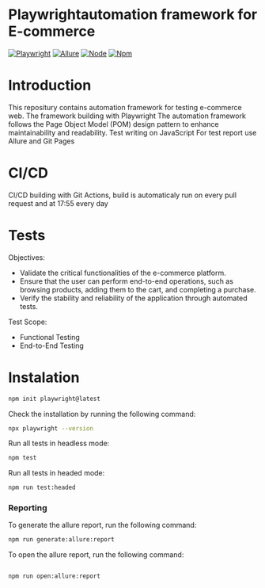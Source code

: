 # Playwrightautomation framework for E-commerce

[![Playwright](https://img.shields.io/badge/Playwright-1.45.0-blue)](https://playwright.dev/)
[![Allure](https://img.shields.io/badge/Allure-2.29.0-blue)](https://docs.qameta.io/allure/)
[![Node](https://img.shields.io/badge/Node-20.14.0-green)](https://nodejs.org/en/)
[![Npm](https://img.shields.io/badge/Npm-10.8.1-green)](https://www.npmjs.com/)

# Introduction

This repositury contains automation framework for testing e-commerce web.
The framework building with Playwright
The automation framework follows the Page Object Model (POM) design pattern to enhance maintainability and readability.
Test writing on JavaScript
For test report use Allure and Git Pages

# CI/CD

CI/CD building with Git Actions, build is automaticaly run on every pull request and at 17:55 every day

# Tests

Objectives:

- Validate the critical functionalities of the e-commerce platform.
- Ensure that the user can perform end-to-end operations, such as browsing products, adding them to the cart, and completing a purchase.
- Verify the stability and reliability of the application through automated tests.

Test Scope:

- Functional Testing
- End-to-End Testing

# Instalation

```bash
npm init playwright@latest
```

Check the installation by running the following command:

```bash
npx playwright --version
```

Run all tests in headless mode:

```bash
npm test
```

Run all tests in headed mode:

```bash
npm run test:headed
```

### Reporting

To generate the allure report, run the following command:

```bash
npm run generate:allure:report
```

To open the allure report, run the following command:

```bash

npm run open:allure:report
```
